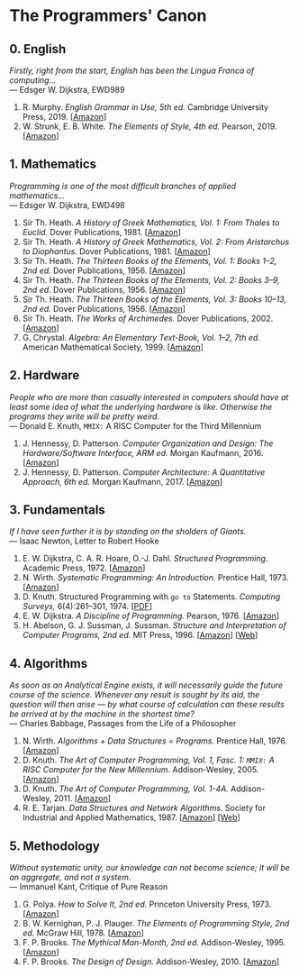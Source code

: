 # The Programmers' Canon

## 0. English

*Firstly, right from the start, English has been the Lingua Franca of
computing...*<br>
&mdash; Edsger W. Dijkstra, EWD989

1.  R. Murphy.
    *English Grammar in Use, 5th ed.*
    Cambridge University Press, 2019.
    [[Amazon](https://www.amazon.com/gp/product/1108457657/)]
1.  W. Strunk, E. B. White.
    *The Elements of Style, 4th ed.*
    Pearson, 2019.
    [[Amazon](https://www.amazon.com/dp/020530902X/)]

## 1. Mathematics

*Programming is one of the most difficult branches of applied
mathematics...*<br>
&mdash; Edsger W. Dijkstra, EWD498

1.  Sir Th. Heath.
    *A History of Greek Mathematics, Vol. 1: From Thales to Euclid.*
    Dover Publications, 1981.
    [[Amazon](https://www.amazon.com/dp/0486240738/)]
1.  Sir Th. Heath.
    *A History of Greek Mathematics, Vol. 2: From Aristarchus to Diophantus.*
    Dover Publications, 1981.
    [[Amazon](https://www.amazon.com/dp/0486240746/)]
1.  Sir Th. Heath.
    *The Thirteen Books of the Elements, Vol. 1: Books 1–2, 2nd ed.*
    Dover Publications, 1956.
    [[Amazon](https://www.amazon.com/dp/0486600882/)]
1.  Sir Th. Heath.
    *The Thirteen Books of the Elements, Vol. 2: Books 3–9, 2nd ed.*
    Dover Publications, 1956.
    [[Amazon](https://www.amazon.com/dp/0486600890/)]
1.  Sir Th. Heath.
    *The Thirteen Books of the Elements, Vol. 3: Books 10–13, 2nd ed.*
    Dover Publications, 1956.
    [[Amazon](https://www.amazon.com/dp/0486600904/)]
1.  Sir Th. Heath.
    *The Works of Archimedes.*
    Dover Publications, 2002.
    [[Amazon](https://www.amazon.com/dp/0486420841/)]
1.  G. Chrystal.
    *Algebra: An Elementary Text-Book, Vol. 1–2, 7th ed.*
    American Mathematical Society, 1999.
    [[Amazon](https://www.amazon.com/gp/product/0821819313/)]

## 2. Hardware

*People who are more than casually interested in computers should have at least
some idea of what the underlying hardware is like.  Otherwise the programs they
write will be pretty weird.*<br>
&mdash; Donald E. Knuth, `MMIX:` A RISC Computer for the Third Millennium

1.  J. Hennessy, D. Patterson.
    *Computer Organization and Design: The Hardware/Software Interface, ARM ed.*
    Morgan Kaufmann, 2016.
    [[Amazon](https://www.amazon.com/dp/0128017333/)]
1.  J. Hennessy, D. Patterson.
    *Computer Architecture: A Quantitative Approach, 6th ed.*
    Morgan Kaufmann, 2017.
    [[Amazon](https://www.amazon.com/dp/0128119055/)]

## 3. Fundamentals

*If I have seen further it is by standing on the sholders of Giants.*<br>
&mdash; Isaac Newton, Letter to Robert Hooke

1.  E. W. Dijkstra, C. A. R. Hoare, O.-J. Dahl.
    *Structured Programming.*
    Academic Press, 1972.
    [[Amazon](https://www.amazon.com/dp/0122005503/)]
1.  N. Wirth.
    *Systematic Programming: An Introduction.*
    Prentice Hall, 1973.
    [[Amazon](https://www.amazon.com/dp/0138803692/)]
1.  D. Knuth.
    Structured Programming with `go to` Statements.
    *Computing Surveys,* 6(4):261–301, 1974.
    [[PDF](https://pic.plover.com/knuth-GOTO.pdf)]
1.  E. W. Dijkstra.
    *A Discipline of Programming.*
    Pearson, 1976.
    [[Amazon](https://www.amazon.de/dp/013215871X/)]
1.  H. Abelson, G. J. Sussman, J. Sussman.
    *Structure and Interpretation of Computer Programs, 2nd ed.*
    MIT Press, 1996.
    [[Amazon](https://www.amazon.com/dp/0262510871/)]
    [[Web](https://mitpress.mit.edu/sites/default/files/sicp/index.html)]

## 4. Algorithms

*As soon as an Analytical Engine exists, it will necessarily guide the future
course of the science. Whenever any result is sought by its aid, the question
will then arise &mdash; by what course of calculation can these results be
arrived at by the machine in the shortest time?*<br>
&mdash; Charles Babbage, Passages from the Life of a Philosopher

1.  N. Wirth.
    *Algorithms + Data Structures = Programs.*
    Prentice Hall, 1976.
    [[Amazon](https://www.amazon.com/dp/0130224189/)]
1.  D. Knuth.
    *The Art of Computer Programming, Vol. 1, Fasc. 1: `MMIX:` A RISC Computer for the New Millennium.*
    Addison-Wesley, 2005.
    [[Amazon](https://www.amazon.com/dp/0201853922/)]
1.  D. Knuth.
    *The Art of Computer Programming, Vol. 1-4A.*
    Addison-Wesley, 2011.
    [[Amazon](https://www.amazon.com/dp/0321751043/)]
1.  R. E. Tarjan.
    *Data Structures and Network Algorithms.*
    Society for Industrial and Applied Mathematics, 1987.
    [[Amazon](https://www.amazon.com/dp/0898711878/)]
    [[Web](https://epubs.siam.org/doi/book/10.1137/1.9781611970265)]

## 5. Methodology

*Without systematic unity, our knowledge can not become science; it will be an
aggregate, and not a system.*<br>
&mdash; Immanuel Kant, Critique of Pure Reason

1.  G. Polya.
    *How to Solve It, 2nd ed.*
    Princeton University Press, 1973.
    [[Amazon](https://www.amazon.com/dp/0691080976/)]
1.  B. W. Kernighan, P. J. Plauger.
    *The Elements of Programming Style, 2nd ed.*
    McGraw Hill, 1978.
    [[Amazon](https://www.amazon.com/dp/0070342075/)]
1.  F. P. Brooks.
    *The Mythical Man-Month, 2nd ed.*
    Addison-Wesley, 1995.
    [[Amazon](https://www.amazon.com/dp/0201835959/)]
1.  F. P. Brooks.
    *The Design of Design.*
    Addison-Wesley, 2010.
    [[Amazon](https://www.amazon.com/dp/0201362988/)]

<!-- Vim: set et sw=4: -->
